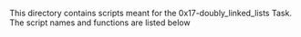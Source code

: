 This directory contains scripts meant for the 0x17-doubly_linked_lists Task. The script names and functions are listed below


